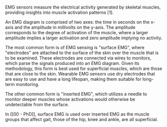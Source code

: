 
EMG sensors measure the electrical activity generated by skeletal muscles, providing insights into muscle activation patterns [1]. 

An EMG diagram is comprised of two axes: the time in seconds on the x-axis and the amplitude in millivolts on the y-axis. The amplitude corresponds to the degree of activation of the muscle, where a larger amplitude implies a larger activation and zero amplitude implying no activity.

The most common form is of EMG sensing is "surface EMG", where "electrodes" are attached to the surface of the skin over the muscle that is to be examined. These electrodes are connected via wires to monitors, which parse the signals produced into an EMG diagram. Given its methodology, this form is best used for superficial muscles, which are those that are close to the skin. Wearable EMG sensors use dry electrodes that are easy to use and have a long lifespan, making them suitable for long-term monitoring.

The other common form is "inserted EMG", which utilizes a needle to monitor deeper muscles whose activations would otherwise be undetectable from the surface.

In [[00 - PhD]], surface EMG is used over inserted EMG as the muscle groups that affect gait, those of the hip, knee and ankle, are all superficial.


